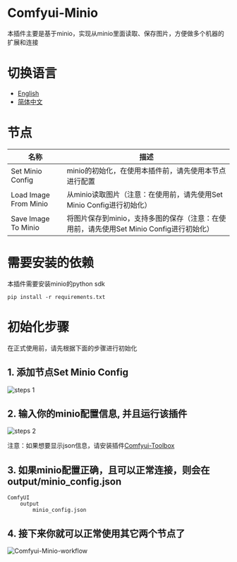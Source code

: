 # Comfyui-Minio
本插件主要是基于minio，实现从minio里面读取、保存图片，方便做多个机器的扩展和连接

# 切换语言

- [English](README.md)
- [简体中文](readme/README.zh_CN.md)

# 节点

|名称                         |描述                                                                               |
|----------------------------|---------------------------------------------------------------------------------- |
|Set Minio Config            |minio的初始化，在使用本插件前，请先使用本节点进行配置                                  |
|Load Image From Minio       |从minio读取图片（注意：在使用前，请先使用Set Minio Config进行初始化）                  |
|Save Image To Minio         |将图片保存到minio，支持多图的保存（注意：在使用前，请先使用Set Minio Config进行初始化）  |

# 需要安装的依赖

本插件需要安装minio的python sdk
```
pip install -r requirements.txt
```

# 初始化步骤
在正式使用前，请先根据下面的步骤进行初始化

## 1. 添加节点Set Minio Config
![steps 1](../docs/steps-image-1.png)


## 2. 输入你的minio配置信息, 并且运行该插件
![steps 2](../docs/steps-image-2.png)

注意：如果想要显示json信息，请安装插件[Comfyui-Toolbox](https://github.com/zcfrank1st/Comfyui-Toolbox)

## 3. 如果minio配置正确，且可以正常连接，则会在output/minio_config.json

```
ComfyUI
    output
        minio_config.json
```

## 4. 接下来你就可以正常使用其它两个节点了
![Comfyui-Minio-workflow](../docs/workflow.png)